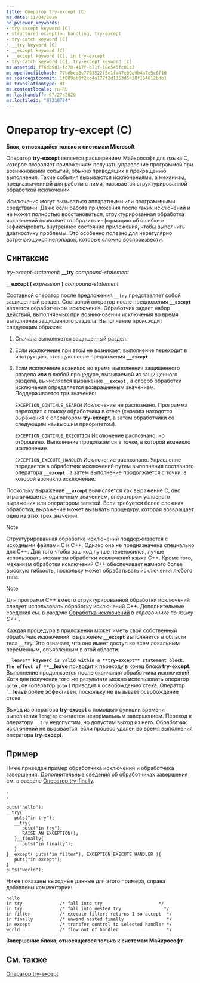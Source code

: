 ```yaml
---
title: Оператор try-except (C)
ms.date: 11/04/2016
helpviewer_keywords:
- try-except keyword [C]
- structured exception handling, try-except
- try-catch keyword [C]
- __try keyword [C]
- __except keyword [C]
- __except keyword [C], in try-except
- try-catch keyword [C], try-except keyword [C]
ms.assetid: f76db9d1-fc78-417f-b71f-18e545fc01c3
ms.openlocfilehash: 77b6bea8c7793522f5e1fa47e09a9b4a7e5c0f10
ms.sourcegitcommit: 1f009ab0f2cc4a177f2d1353d5a38f164612bdb1
ms.translationtype: HT
ms.contentlocale: ru-RU
ms.lasthandoff: 07/27/2020
ms.locfileid: "87218784"
---
```

# <a name="try-except-statement-c"></a>Оператор try-except (C)

**Блок, относящийся только к системам Microsoft**

Оператор **try-except** является расширением Майкрософт для языка C, которое позволяет приложениям получать управление программой при возникновении событий, обычно приводящих к прекращению выполнения. Такие события вызываются исключениями, а механизм, предназначенный для работы с ними, называется структурированной обработкой исключений.

Исключения могут вызываться аппаратными или программными средствами. Даже если работа приложения после таких исключений и не может полностью восстановиться, структурированная обработка исключений позволяет отобразить информацию об ошибке и зафиксировать внутреннее состояние приложения, чтобы выполнить диагностику проблемы. Это особенно полезно для нерегулярно встречающихся неполадок, которые сложно воспроизвести.

## <a name="syntax"></a>Синтаксис

*try-except-statement*: **__try**  *compound-statement*

**__except (**  *expression*  **)**  *compound-statement*

Составной оператор после предложения `__try` представляет собой защищенный раздел. Составной оператор после предложения **`__except`** является обработчиком исключения. Обработчик задает набор действий, выполняемых при возникновении исключения во время выполнения защищенного раздела. Выполнение происходит следующим образом:

1. Сначала выполняется защищенный раздел.

1. Если исключение при этом не возникает, выполнение переходит в инструкцию, стоящую после предложения **`__except`** .

1. Если исключение возникло во время выполнения защищенного раздела или в любой процедуре, вызываемой из защищенного раздела, вычисляется выражение **`__except`** , а способ обработки исключения определяется возвращенным значением. Поддерживается три значения:

   `EXCEPTION_CONTINUE_SEARCH` Исключение не распознано. Программа переходит к поиску обработчика в стеке (сначала находятся выражения с оператором **try-except**, а затем обработчики со следующим наивысшим приоритетом).

   `EXCEPTION_CONTINUE_EXECUTION` Исключение распознано, но отброшено. Выполнение продолжается в точке, в которой возникло исключение.

   `EXCEPTION_EXECUTE_HANDLER` Исключение распознано. Управление передается в обработчик исключений путем выполнения составного оператора **`__except`** , а затем выполнение продолжается с точки, в которой возникло исключение.

Поскольку выражение **`__except`** вычисляется как выражение C, оно ограничивается одиночным значением, оператором условного выражения или оператором запятой. Если требуется более сложная обработка, выражение может вызывать процедуру, которая возвращает одно из этих трех значений.

> [!NOTE]
> Структурированная обработка исключений поддерживается с исходными файлами C и C++. Однако она не предназначена специально для C++. Для того чтобы ваш код лучше переносился, лучше использовать механизм обработки исключений языка C++. Кроме того, механизм обработки исключений C++ обеспечивает намного более высокую гибкость, поскольку может обрабатывать исключения любого типа.

> [!NOTE]
> Для программ C++ вместо структурированной обработки исключений следует использовать обработку исключений C++. Дополнительные сведения см. в разделе [Обработка исключений](../cpp/exception-handling-in-visual-cpp.md) в *справочнике по языку C++* .

Каждая процедура в приложении может иметь свой собственный обработчик исключений. Выражение **`__except`** выполняется в области тела `__try`. Это означает, что оно имеет доступ ко всем локальным переменным, объявленным в этой области.

**`__leave** keyword is valid within a **try-except** statement block. The effect of **`__leave** приводит к переходу в конец блока **try-except**. Выполнение продолжается после окончания обработчика исключений. Хотя для получения того же результата можно использовать оператор **`goto`** , он (оператор **`goto`** ) приводит к освобождению стека. Оператор **`__leave** более эффективен, поскольку не вызывает освобождение стека.

Выход из оператора **try-except** с помощью функции времени выполнения `longjmp` считается ненормальным завершением. Переход к оператору `__try` недопустим, но допустим выход из него. Обработчик исключений не вызывается, если процесс удален во время выполнения оператора **try-except**.

## <a name="example"></a>Пример

Ниже приведен пример обработчика исключений и обработчика завершения. Дополнительные сведения об обработчиках завершения см. в разделе [Оператор try-finally](../c-language/try-finally-statement-c.md).

```
.
.
.
puts("hello");
__try{
   puts("in try");
   __try{
      puts("in try");
      RAISE_AN_EXCEPTION();
   }__finally{
      puts("in finally");
   }
}__except( puts("in filter"), EXCEPTION_EXECUTE_HANDLER ){
   puts("in except");
}
puts("world");
```

Ниже показаны выходные данные для этого примера, справа добавлены комментарии:

```
hello
in try              /* fall into try                     */
in try              /* fall into nested try                */
in filter           /* execute filter; returns 1 so accept  */
in finally          /* unwind nested finally                */
in except           /* transfer control to selected handler */
world               /* flow out of handler                  */
```

**Завершение блока, относящегося только к системам Майкрософт**

## <a name="see-also"></a>См. также

[Оператор try-except](../cpp/try-except-statement.md)
